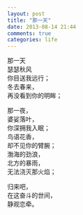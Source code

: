 ```yaml
---
layout: post
title: "那一天"
date: 2013-08-14 21:44
comments: true
categories: life
---
```

那一天  
瑟瑟秋风  
你目送我远行；  
冬去春来，  
再没看到你的明眸；  

那一夜，  
婆娑落叶，  
你深拥我入眠；  
鸟语花香，  
却不见你的臂腕；  
渤海的劲浪，  
北方的暴雨，  
无法浇灭那火焰；  

归来吧，  
在这奋斗的世间，  
静观恋牵。